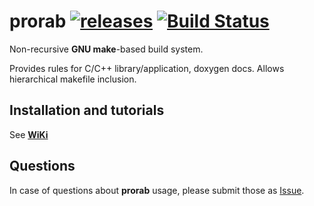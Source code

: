 # prorab [![releases](https://img.shields.io/github/tag/igagis/prorab.svg)](https://github.com/igagis/prorab/releases) [![Build Status](https://travis-ci.org/igagis/prorab.svg?branch=master)](https://travis-ci.org/igagis/prorab)

Non-recursive **GNU make**-based build system.

Provides rules for C/C++ library/application, doxygen docs. Allows hierarchical makefile inclusion.

## Installation and tutorials

See **[WiKi](wiki/HomePage.md)**

## Questions

In case of questions about **prorab** usage, please submit those as [Issue](https://github.com/igagis/prorab/issues).
